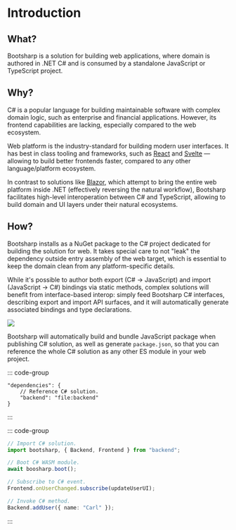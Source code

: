 # Introduction

## What?

Bootsharp is a solution for building web applications, where domain is authored in .NET C# and is consumed by a standalone JavaScript or TypeScript project.

## Why?

C# is a popular language for building maintainable software with complex domain logic, such as enterprise and financial applications. However, its frontend capabilities are lacking, especially compared to the web ecosystem.

Web platform is the industry-standard for building modern user interfaces. It has best in class tooling and frameworks, such as [React](https://react.dev) and [Svelte](https://svelte.dev) — allowing to build better frontends faster, compared to any other language/platform ecosystem.

In contrast to solutions like [Blazor](https://dotnet.microsoft.com/en-us/apps/aspnet/web-apps/blazor), which attempt to bring the entire web platform inside .NET (effectively reversing the natural workflow), Bootsharp facilitates high-level interoperation between C# and TypeScript, allowing to build domain and UI layers under their natural ecosystems.

## How?

Bootsharp installs as a NuGet package to the C# project dedicated for building the solution for web. It takes special care to not "leak" the dependency outside entry assembly of the web target, which is essential to keep the domain clean from any platform-specific details.

While it's possible to author both export (C# -> JavaScript) and import (JavaScript -> C#) bindings via static methods, complex solutions will benefit from interface-based interop: simply feed Bootsharp C# interfaces, describing export and import API surfaces, and it will automatically generate associated bindings and type declarations.

![](/img/banner.png)

Bootsharp will automatically build and bundle JavaScript package when publishing C# solution, as well as generate `package.json`, so that you can reference the whole C# solution as any other ES module in your web project.

::: code-group
```jsonc [package.json]
"dependencies": {
    // Reference C# solution.
    "backend": "file:backend"
}
```
:::

::: code-group
```ts [main.ts]
// Import C# solution.
import bootsharp, { Backend, Frontend } from "backend";

// Boot C# WASM module.
await boosharp.boot();

// Subscribe to C# event.
Frontend.onUserChanged.subscribe(updateUserUI);

// Invoke C# method.
Backend.addUser({ name: "Carl" });
```
:::
